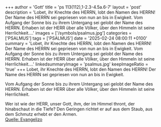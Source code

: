 +++
author = 'Gott'
title = 'ps 113(112),1-2.3-4.5a.6-7'
layout = 'post'
description = 'Lobet, ihr Knechte des HERRN,  lobt den Namen des HERRN! Der Name des HERRN sei gepriesen  von nun an bis in Ewigkeit.  Vom Aufgang der Sonne bis zu ihrem Untergang  sei gelobt der Name des HERRN. Erhaben ist der HERR über alle Völker,  über den Himmeln ist seine Herrlichkeit....'
images = ['/symbols/psalmus.jpg']
categories = ['PSALMUS']
tags = ['PSALMUS']
date = '2025-02-24 08:00:11 +0100'
summary = 'Lobet, ihr Knechte des HERRN,  lobt den Namen des HERRN! Der Name des HERRN sei gepriesen  von nun an bis in Ewigkeit.  Vom Aufgang der Sonne bis zu ihrem Untergang  sei gelobt der Name des HERRN. Erhaben ist der HERR über alle Völker,  über den Himmeln ist seine Herrlichkeit....'
linkedsummaryImage = 'psalmus.jpg'
keepImageRatio = 'true'
+++
Lobet, ihr Knechte des HERRN, 
lobt den Namen des HERRN!
Der Name des HERRN sei gepriesen 
von nun an bis in Ewigkeit.

Vom Aufgang der Sonne bis zu ihrem Untergang 
sei gelobt der Name des HERRN.
Erhaben ist der HERR über alle Völker, 
über den Himmeln ist seine Herrlichkeit.<!--more-->

Wer ist wie der HERR, unser Gott,
ihm, der im Himmel thront,
der hinabschaut in die Tiefe?
Den Geringen richtet er auf aus dem Staub, 
aus dem Schmutz erhebt er den Armen.<br> [Quelle: Evangelizo](https://evangeliumtagfuertag.org/DE/gospel)
